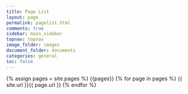 ```yaml
---
title: Page List
layout: page
permalink: pagelist.html
comments: true
sidebar: main_sidebar
topnav: topnav
image_folder: images
document_folder: documents
categories: general
toc: false
---
```

{% assign pages = site.pages %}
{{pages}}
{% for page in pages %}
{{ site.url }}{{ page.url }}
{% endfor %}